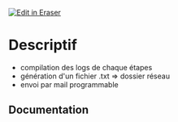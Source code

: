 <p><a target="_blank" href="https://app.eraser.io/workspace/dsKPQBYZ7k4OUPI5lxab" id="edit-in-eraser-github-link"><img alt="Edit in Eraser" src="https://firebasestorage.googleapis.com/v0/b/second-petal-295822.appspot.com/o/images%2Fgithub%2FOpen%20in%20Eraser.svg?alt=media&amp;token=968381c8-a7e7-472a-8ed6-4a6626da5501"></a></p>

# Descriptif
- compilation des logs de chaque étapes
- génération d'un fichier .txt => dossier réseau
- envoi par mail programmable
## Documentation






<!--- Eraser file: https://app.eraser.io/workspace/dsKPQBYZ7k4OUPI5lxab --->